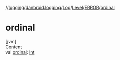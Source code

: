 //[logging](../../../../../index.md)/[danbroid.logging](../../../index.md)/[Log](../../index.md)/[Level](../index.md)/[ERROR](index.md)/[ordinal](ordinal.md)



# ordinal  
[jvm]  
Content  
val [ordinal](ordinal.md): [Int](https://kotlinlang.org/api/latest/jvm/stdlib/kotlin/-int/index.html)  



